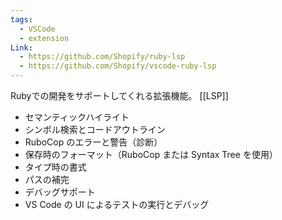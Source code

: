 ```yaml
---
tags:
  - VSCode
  - extension
Link:
  - https://github.com/Shopify/ruby-lsp
  - https://github.com/Shopify/vscode-ruby-lsp
---
```

Rubyでの開発をサポートしてくれる拡張機能。
[[LSP]]

- セマンティックハイライト
- シンボル検索とコードアウトライン
- RuboCop のエラーと警告（診断）
- 保存時のフォーマット（RuboCop または Syntax Tree を使用）
- タイプ時の書式
- パスの補完
- デバッグサポート
- VS Code の UI によるテストの実行とデバッグ